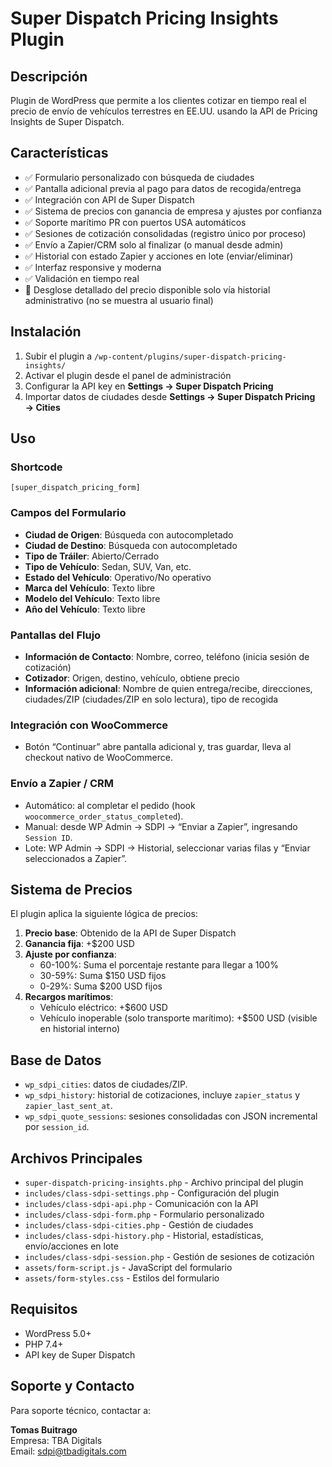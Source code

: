 # Super Dispatch Pricing Insights Plugin

## Descripción
Plugin de WordPress que permite a los clientes cotizar en tiempo real el precio de envío de vehículos terrestres en EE.UU. usando la API de Pricing Insights de Super Dispatch.

## Características
- ✅ Formulario personalizado con búsqueda de ciudades
- ✅ Pantalla adicional previa al pago para datos de recogida/entrega
- ✅ Integración con API de Super Dispatch
- ✅ Sistema de precios con ganancia de empresa y ajustes por confianza
- ✅ Soporte marítimo PR con puertos USA automáticos
- ✅ Sesiones de cotización consolidadas (registro único por proceso)
- ✅ Envío a Zapier/CRM solo al finalizar (o manual desde admin)
- ✅ Historial con estado Zapier y acciones en lote (enviar/eliminar)
- ✅ Interfaz responsive y moderna
- ✅ Validación en tiempo real
- 🚫 Desglose detallado del precio disponible solo vía historial administrativo (no se muestra al usuario final)

## Instalación
1. Subir el plugin a `/wp-content/plugins/super-dispatch-pricing-insights/`
2. Activar el plugin desde el panel de administración
3. Configurar la API key en **Settings → Super Dispatch Pricing**
4. Importar datos de ciudades desde **Settings → Super Dispatch Pricing → Cities**

## Uso
### Shortcode
```
[super_dispatch_pricing_form]
```

### Campos del Formulario
- **Ciudad de Origen**: Búsqueda con autocompletado
- **Ciudad de Destino**: Búsqueda con autocompletado
- **Tipo de Tráiler**: Abierto/Cerrado
- **Tipo de Vehículo**: Sedan, SUV, Van, etc.
- **Estado del Vehículo**: Operativo/No operativo
- **Marca del Vehículo**: Texto libre
- **Modelo del Vehículo**: Texto libre
- **Año del Vehículo**: Texto libre

### Pantallas del Flujo
- **Información de Contacto**: Nombre, correo, teléfono (inicia sesión de cotización)
- **Cotizador**: Origen, destino, vehículo, obtiene precio
- **Información adicional**: Nombre de quien entrega/recibe, direcciones, ciudades/ZIP (ciudades/ZIP en solo lectura), tipo de recogida

### Integración con WooCommerce
- Botón “Continuar” abre pantalla adicional y, tras guardar, lleva al checkout nativo de WooCommerce.

### Envío a Zapier / CRM
- Automático: al completar el pedido (hook `woocommerce_order_status_completed`).
- Manual: desde WP Admin → SDPI → “Enviar a Zapier”, ingresando `Session ID`.
- Lote: WP Admin → SDPI → Historial, seleccionar varias filas y “Enviar seleccionados a Zapier”.

## Sistema de Precios
El plugin aplica la siguiente lógica de precios:
1. **Precio base**: Obtenido de la API de Super Dispatch
2. **Ganancia fija**: +$200 USD
3. **Ajuste por confianza**:
   - 60-100%: Suma el porcentaje restante para llegar a 100%
   - 30-59%: Suma $150 USD fijos
   - 0-29%: Suma $200 USD fijos
4. **Recargos marítimos**:
   - Vehículo eléctrico: +$600 USD
   - Vehículo inoperable (solo transporte marítimo): +$500 USD (visible en historial interno)

## Base de Datos
- `wp_sdpi_cities`: datos de ciudades/ZIP.
- `wp_sdpi_history`: historial de cotizaciones, incluye `zapier_status` y `zapier_last_sent_at`.
- `wp_sdpi_quote_sessions`: sesiones consolidadas con JSON incremental por `session_id`.

## Archivos Principales
- `super-dispatch-pricing-insights.php` - Archivo principal del plugin
- `includes/class-sdpi-settings.php` - Configuración del plugin
- `includes/class-sdpi-api.php` - Comunicación con la API
- `includes/class-sdpi-form.php` - Formulario personalizado
- `includes/class-sdpi-cities.php` - Gestión de ciudades
- `includes/class-sdpi-history.php` - Historial, estadísticas, envío/acciones en lote
- `includes/class-sdpi-session.php` - Gestión de sesiones de cotización
- `assets/form-script.js` - JavaScript del formulario
- `assets/form-styles.css` - Estilos del formulario

## Requisitos
- WordPress 5.0+
- PHP 7.4+
- API key de Super Dispatch

## Soporte y Contacto
Para soporte técnico, contactar a:

**Tomas Buitrago**  
Empresa: TBA Digitals  
Email: [sdpi@tbadigitals.com](mailto:sdpi@tbadigitals.com)
